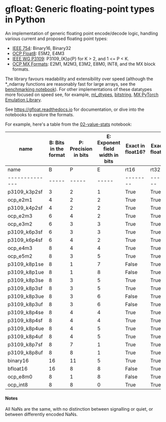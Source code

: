 <!-- Copyright (c) 2024 Graphcore Ltd. All rights reserved. -->

# gfloat: Generic floating-point types in Python

An implementation of generic floating point encode/decode logic,
handling various current and proposed floating point types:

 - [IEEE 754](https://en.wikipedia.org/wiki/IEEE_754): Binary16, Binary32
 - [OCP Float8](https://www.opencompute.org/documents/ocp-8-bit-floating-point-specification-ofp8-revision-1-0-2023-06-20-pdf): E5M2, E4M3
 - [IEEE WG P3109](https://github.com/P3109/Public/blob/main/Shared%20Reports/IEEE%20WG%20P3109%20Interim%20Report.pdf): P3109_{K}p{P} for K > 2, and 1 <= P < K.
 - [OCP MX Formats](https://www.opencompute.org/documents/ocp-microscaling-formats-mx-v1-0-spec-final-pdf): E2M1, M2M3, E3M2, E8M0, INT8, and the MX block formats.

The library favours readability and extensibility over speed (although the *_ndarray functions are reasonably fast for large arrays, see the [benchmarking  notebook](docs/source/04-benchmark.ipynb)).
For other implementations of these datatypes more focused on speed see, for example, [ml_dtypes](https://github.com/jax-ml/ml_dtypes),
[bitstring](https://github.com/scott-griffiths/bitstring),
[MX PyTorch Emulation Library](https://github.com/microsoft/microxcaling).

See https://gfloat.readthedocs.io for documentation, or dive into the notebooks to explore the formats.

For example, here's a table from the [02-value-stats](docs/source/02-value-stats.ipynb) notebook:

|name|B: Bits in the format|P: Precision in bits|E: Exponent field width in bits|Exact in float16?|Exact in float32?|0<x<1|1<x<Inf|minSubnormal|maxSubnormal|minNormal|maxNormal| |
|--- |--- |--- |--- |--- |--- |--- |--- |--- |--- |--- |--- |--- |
| name         |   B |   P |   E | rt16   | rt32   |   lt1 |   gt1 | minSubnormal   | maxSubnormal   | minNormal   | maxNormal     |
|--------------|-----|-----|-----|--------|--------|-------|-------|----------------|----------------|-------------|---------------|
| p3109_k3p2sf |   3 |   2 |   1 | True   | True   |     1 |     1 | 0.5            | 0.5            | 1           | 1.5           |
| ocp_e2m1     |   4 |   2 |   2 | True   | True   |     1 |     5 | 0.5            | 0.5            | 1           | 6             |
| p3109_k4p2sf |   4 |   2 |   2 | True   | True   |     3 |     3 | 0.25           | 0.25           | 0.5         | 3             |
| ocp_e2m3     |   6 |   4 |   2 | True   | True   |     7 |    23 | 0.125          | 0.875          | 1           | 7.5           |
| ocp_e3m2     |   6 |   3 |   3 | True   | True   |    11 |    19 | 0.0625         | 0.1875         | 0.25        | 28            |
| p3109_k6p3sf |   6 |   3 |   3 | True   | True   |    15 |    15 | 0.03125        | 0.09375        | 0.125       | 14            |
| p3109_k6p4sf |   6 |   4 |   2 | True   | True   |    15 |    15 | 0.0625         | 0.4375         | 0.5         | 3.75          |
| ocp_e4m3     |   8 |   4 |   4 | True   | True   |    55 |    70 | 2^-9           | 7/4*2^-7       | 0.015625    | 448           |
| ocp_e5m2     |   8 |   3 |   5 | True   | True   |    59 |    63 | 2^-16          | 3/2*2^-15      | 2^-14       | 57344         |
| p3109_k8p1se |   8 |   1 |   7 | False  | True   |    63 |    62 | n/a            | n/a            | 2^-63       | 2^62          |
| p3109_k8p1ue |   8 |   1 |   8 | False  | True   |   127 |   125 | n/a            | n/a            | 2^-127      | 2^125         |
| p3109_k8p3se |   8 |   3 |   5 | True   | True   |    63 |    62 | 2^-17          | 3/2*2^-16      | 2^-15       | 49152         |
| p3109_k8p3sf |   8 |   3 |   5 | True   | True   |    63 |    63 | 2^-17          | 3/2*2^-16      | 2^-15       | 57344         |
| p3109_k8p3ue |   8 |   3 |   6 | False  | True   |   127 |   125 | 2^-33          | 3/2*2^-32      | 2^-31       | 5/4*2^31      |
| p3109_k8p3uf |   8 |   3 |   6 | False  | True   |   127 |   126 | 2^-33          | 3/2*2^-32      | 2^-31       | 3/2*2^31      |
| p3109_k8p4se |   8 |   4 |   4 | True   | True   |    63 |    62 | 2^-10          | 7/4*2^-8       | 0.0078125   | 224           |
| p3109_k8p4sf |   8 |   4 |   4 | True   | True   |    63 |    63 | 2^-10          | 7/4*2^-8       | 0.0078125   | 240           |
| p3109_k8p4ue |   8 |   4 |   5 | True   | True   |   127 |   125 | 2^-18          | 7/4*2^-16      | 2^-15       | 53248         |
| p3109_k8p4uf |   8 |   4 |   5 | True   | True   |   127 |   126 | 2^-18          | 7/4*2^-16      | 2^-15       | 57344         |
| p3109_k8p7sf |   8 |   7 |   1 | True   | True   |    63 |    63 | 0.015625       | 63/32*2^-1     | 1           | 127/64*2^0    |
| p3109_k8p8uf |   8 |   8 |   1 | True   | True   |   127 |   126 | 0.0078125      | 127/64*2^-1    | 1           | 127/64*2^0    |
| binary16     |  16 |  11 |   5 | True   | True   | 15359 | 16383 | 2^-24          | 1023/512*2^-15 | 2^-14       | 65504         |
| bfloat16     |  16 |   8 |   8 | False  | True   | 16255 | 16383 | 2^-133         | 127/64*2^-127  | 2^-126      | 255/128*2^127 |
| ocp_e8m0     |   8 |   1 |   8 | False  | True   |   127 |   127 | n/a            | n/a            | 2^-127      | 2^127         |
| ocp_int8     |   8 |   8 |   0 | True   | True   |    63 |    63 | 0.015625       | 127/64*2^0     | n/a         | n/a           |
#### Notes

All NaNs are the same, with no distinction between signalling or quiet,
or between differently encoded NaNs.
